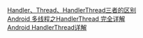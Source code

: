 [Handler、Thread、HandlerThread三者的区别](https://blog.csdn.net/weixin_41101173/article/details/79687313)  
[Android 多线程之HandlerThread 完全详解](https://blog.csdn.net/javazejian/article/details/52426353)  
[Android HandlerThread详解](https://www.jianshu.com/p/9295d31ea08a)
